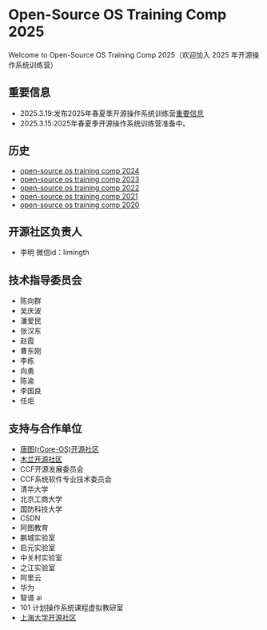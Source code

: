 # Open-Source OS Training Comp 2025

Welcome to Open-Source OS Training Comp 2025（欢迎加入 2025 年开源操作系统训练营）

## 重要信息
- 2025.3.19:发布2025年春夏季开源操作系统训练营[重要信息](./2025-spring-summary.md)
- 2025.3.15:2025年春夏季开源操作系统训练营准备中。

## 历史
- [open-source os training comp 2024](https://github.com/LearningOS/rust-based-os-comp2024)
- [open-source os training comp 2023](https://github.com/LearningOS/rust-based-os-comp2023)
- [open-source os training comp 2022](https://github.com/LearningOS/rust-based-os-comp2023/tree/comp2022)
- [open-source os training comp 2021](https://github.com/rcore-os/rCore/wiki/os-tutorial-summer-of-code-2021)
- [open-source os training comp 2020](https://github.com/rcore-os/rCore/wiki/os-tutorial-summer-of-code-2020)

## 开源社区负责人
- 李明 微信id：limingth

## 技术指导委员会

- 陈向群
- 吴庆波
- 潘爱民
- 张汉东
- 赵霞
- 曹东刚
- 李栋
- 向勇
- 陈渝
- 李国良
- 任炬

## 支持与合作单位

- [唐图(rCore-OS)开源社区](https://github.com/rcore-os)
- [木兰开源社区](https://portal.mulanos.cn)
- CCF开源发展委员会
- CCF系统软件专业技术委员会
- 清华大学
- 北京工商大学
- 国防科技大学
- CSDN
- 阿图教育
- 鹏城实验室
- 启元实验室
- 中关村实验室
- 之江实验室
- 阿里云
- 华为
- 智谱 ai
- 101 计划操作系统课程虚拟教研室
- [上海大学开源社区](https://github.com/shuosc/)

